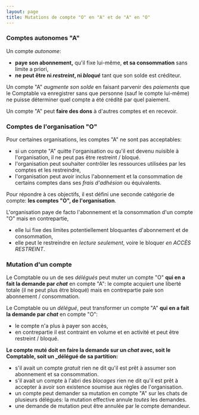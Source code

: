 ```yaml
---
layout: page
title: Mutations de compte "O" en "A" et de "A" en "O"
---
```


### Comptes autonomes "A"
Un compte _autonome_:
- **paye son abonnement,** qu'il fixe lui-même, **et sa consommation** sans limite a priori,
- **ne peut être ni _restreint_, ni _bloqué_** tant que son solde est créditeur.

Un compte "A" _augmente son solde_ en faisant parvenir des _paiements_ que le Comptable va enregistrer sans que personne (sauf le compte lui-même) ne puisse déterminer quel compte a été crédité par quel paiement. 

Un compte "A" peut **faire des dons** à d'autres comptes et en recevoir.

### Comptes de l'organisation "O"
Pour certaines organisations, les comptes "A" ne sont pas acceptables:
- si un compte "A" quitte l'organisation ou qu'il est devenu nuisible à l'organisation, il ne peut pas être restreint / bloqué.
- l'organisation peut souhaiter contrôler les ressources utilisées par les comptes et les restreindre,
- l'organisation peut avoir inclus l'abonnement et la consommation de certains comptes dans ses _frais d'adhésion_ ou équivalents.

Pour répondre à ces objectifs, il est défini une seconde catégorie de compte: **les comptes "O", de l'organisation**.

L'organisation paye de facto l'abonnement et la consommation d'un compte "O" mais en contrepartie,
- elle lui fixe des limites potentiellement bloquantes d'abonnement et de consommation,
- elle peut le restreindre en _lecture seulement_, voire le bloquer _en ACCÈS RESTREINT_. 

### Mutation d'un compte
Le Comptable ou un de ses _délégués_ peut muter un compte "O" **qui en a fait la demande par _chat_** en compte "A": le compte acquiert une liberté totale (il ne peut plus être bloqué) mais en contrepartie paie son abonnement / consommation.

Le Comptable ou un _délégué_, peut transformer un compte "A" **qui en a fait la demande par _chat_** en compte "O":
- le compte n'a plus à payer son accès,
- en contrepartie il est contraint en volume et en activité et peut être restreint / bloqué.

**Le compte muté doit en faire la demande sur un _chat_ avec, soit le Comptable, soit un _délégué de sa partition:**
- s'il avait un compte _gratuit_ rien ne dit qu'il est prêt à assumer son abonnement et sa consommation.
- s'il avait un compte à l'abri des _blocages_ rien ne dit qu'il est prêt à accepter à avoir son existence soumise aux règles de l'organisation.
- un compte peut demander sa mutation en compte "A" sur les chats de plusieurs délégués: la mutation effective annule _toutes_ les demandes.
- une demande de mutation peut être annulée par le compte demandeur.
